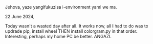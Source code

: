 Jehova, yaze yangifukuzisa i-environment yami we ma.


22 June 2024, 

Today wasn't a wasted day after all. It works now, all I had to do was to updrade pip, install wheel THEN install colorgram.py in that order. Interesting, perhaps my home PC be better. ANGAZI.
